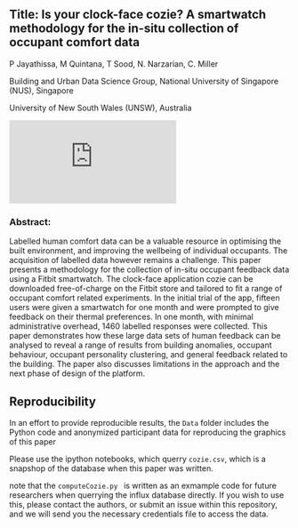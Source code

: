 
## Title: Is your clock-face cozie? A smartwatch methodology for the in-situ collection of occupant comfort data

P Jayathissa, M Quintana, T Sood, N. Narzarian, C. Miller 

Building and Urban Data Science Group, National University of Singapore (NUS), Singapore

University of New South Wales (UNSW), Australia

![Overviewimage](https://github.com/buds-lab/cisbat-cozie-paper/blob/master/Images/cozie-overview-compressed.pdf)

### Abstract:
Labelled human comfort data can be a valuable resource in optimising the built environment, and improving the wellbeing of individual occupants. The acquisition of labelled data however remains a challenge. This paper presents a methodology for the collection of in-situ occupant feedback data using a Fitbit smartwatch. The clock-face application cozie can be downloaded free-of-charge on the Fitbit store and tailored to fit a range of occupant comfort related experiments. In the initial trial of the app, fifteen users were given a smartwatch for one month and were prompted to give feedback on their thermal preferences. In one month, with minimal administrative overhead, 1460 labelled responses were collected. This paper demonstrates how these large data sets of human feedback can be analysed to reveal a range of results from building anomalies, occupant behaviour, occupant personality clustering, and general feedback related to the building. The paper also discusses limitations in the approach and the next phase of design of the platform.



## Reproducibility
In an effort to provide reproducible results, the `Data` folder includes the Python code and anonymized participant data for reproducing the graphics of this paper

Please use the ipython notebooks, which querry `cozie.csv`, which is a snapshop of the database when this paper was written. 

note that the `computeCozie.py ` is written as an exmample code for future researchers when querrying the influx database directly. If you wish to use this, please contact the authors, or submit an issue within this repository, and we will send you the necessary credentials file to access the data. 
